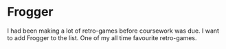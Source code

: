 # Frogger
I had been making a lot of retro-games before coursework was due. I want to add Frogger to the list. One of my all time favourite retro-games. 
